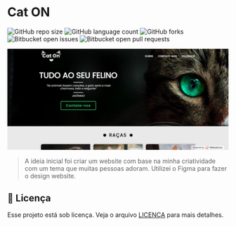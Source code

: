 # Cat ON

![GitHub repo size](https://img.shields.io/github/repo-size/damasioCode/cat-on?style=for-the-badge)
![GitHub language count](https://img.shields.io/github/languages/count/damasioCode/cat-on?style=for-the-badge)
![GitHub forks](https://img.shields.io/github/forks/damasioCode/cat-on?style=for-the-badge)
![Bitbucket open issues](https://img.shields.io/bitbucket/issues/damasioCode/cat-on?style=for-the-badge)
![Bitbucket open pull requests](https://img.shields.io/bitbucket/pr-raw/damasioCode/cat-on?style=for-the-badge)

<img src="exemplo.JPG" alt="exemplo imagem">

> A ideia inicial foi criar um website com base na minha criatividade com um tema que muitas pessoas adoram. Utilizei o Figma para fazer o design website.

## 📝 Licença

Esse projeto está sob licença. Veja o arquivo [LICENÇA](LICENSE.md) para mais detalhes.
